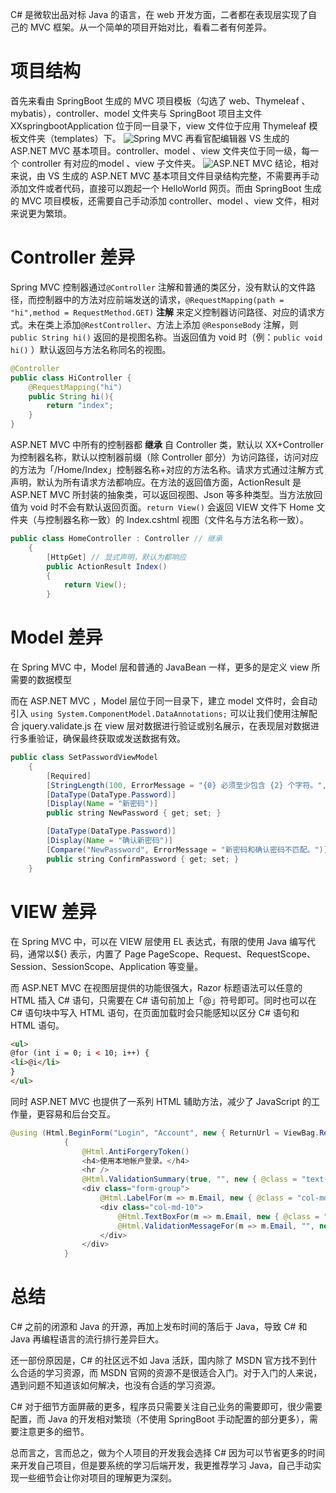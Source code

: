 ﻿C# 是微软出品对标 Java 的语言，在 web 开发方面，二者都在表现层实现了自己的 MVC 框架。从一个简单的项目开始对比，看看二者有何差异。
# 项目结构
首先来看由 SpringBoot 生成的 MVC 项目模板（勾选了 web、Thymeleaf 、mybatis），controller、model 文件夹与 SpringBoot 项目主文件 XXspringbootApplication 位于同一目录下，view 文件位于应用 Thymeleaf 模板文件夹（templates）下。
![Spring MVC](https://img-blog.csdnimg.cn/2019072721114435.png)
再看官配编辑器 VS 生成的 ASP.NET MVC 基本项目。controller、model 、view 文件夹位于同一级，每一个  controller 有对应的model 、view 子文件夹。
![ ASP.NET MVC](https://img-blog.csdnimg.cn/20190727211937429.png)
结论，相对来说，由 VS 生成的 ASP.NET MVC 基本项目文件目录结构完整，不需要再手动添加文件或者代码，直接可以跑起一个 HelloWorld 网页。而由 SpringBoot 生成的 MVC 项目模板，还需要自己手动添加 controller、model 、view 文件，相对来说更为繁琐。
# Controller 差异
Spring MVC 控制器通过`@Controller` 注解和普通的类区分，没有默认的文件路径，而控制器中的方法对应前端发送的请求，`@RequestMapping(path = "hi",method = RequestMethod.GET)` **注解** 来定义控制器访问路径、对应的请求方式。未在类上添加`@RestController`、方法上添加 `@ResponseBody` 注解，则  `public String hi()` 返回的是视图名称。当返回值为 void 时（例：`public void hi()` ）默认返回与方法名称同名的视图。
```java
@Controller
public class HiController {
    @RequestMapping("hi")
    public String hi(){
        return "index";
    }
}
```
ASP.NET MVC 中所有的控制器都 **继承** 自 Controller 类，默认以 XX+Controller 为控制器名称，默认以控制器前缀（除 Controller 部分）为访问路径，访问对应的方法为「/Home/Index」控制器名称+对应的方法名称。请求方式通过注解方式声明，默认为所有请求方法都响应。在方法的返回值方面，ActionResult 是 ASP.NET MVC 所封装的抽象类，可以返回视图、Json 等多种类型。当方法放回值为 void 时不会有默认返回页面。`return View()` 会返回 VIEW 文件下 Home 文件夹（与控制器名称一致）的 Index.cshtml 视图（文件名与方法名称一致）。

```java
public class HomeController : Controller // 继承
    {
        [HttpGet] // 显式声明，默认为都响应
        public ActionResult Index()
        {
            return View();
        }
```
# Model 差异
在 Spring MVC 中，Model 层和普通的 JavaBean 一样，更多的是定义 view 所需要的数据模型

而在 ASP.NET MVC ，Model 层位于同一目录下，建立 model 文件时，会自动引入 `using System.ComponentModel.DataAnnotations;` 可以让我们使用注解配合 jquery.validate.js 在 view 层对数据进行验证或别名展示，在表现层对数据进行多重验证，确保最终获取或发送数据有效。
```java
public class SetPasswordViewModel
    {
        [Required]
        [StringLength(100, ErrorMessage = "{0} 必须至少包含 {2} 个字符。", MinimumLength = 6)] // 定义字段的取值范围以及出错提示信息
        [DataType(DataType.Password)]
        [Display(Name = "新密码")]
        public string NewPassword { get; set; }

        [DataType(DataType.Password)]
        [Display(Name = "确认新密码")]
        [Compare("NewPassword", ErrorMessage = "新密码和确认密码不匹配。")]
        public string ConfirmPassword { get; set; }
    }
```

# VIEW 差异
在 Spring MVC 中，可以在 VIEW 层使用 EL 表达式，有限的使用 Java 编写代码，通常以${} 表示，内置了 Page	PageScope、Request、RequestScope、Session、SessionScope、Application 等变量。

而  ASP.NET MVC 在视图层提供的功能很强大，Razor 标题语法可以任意的 HTML 插入 C# 语句，只需要在 C# 语句前加上「@」符号即可。同时也可以在 C# 语句块中写入 HTML 语句，在页面加载时会只能感知以区分 C# 语句和 HTML 语句。

```html
<ul>
@for (int i = 0; i < 10; i++) {
<li>@i</li>
}
</ul>
```
同时 ASP.NET MVC 也提供了一系列 HTML 辅助方法，减少了 JavaScript 的工作量，更容易和后台交互。

```java
@using (Html.BeginForm("Login", "Account", new { ReturnUrl = ViewBag.ReturnUrl }, FormMethod.Post, new { @class = "form-horizontal", role = "form" }))
            {
                @Html.AntiForgeryToken()
                <h4>使用本地帐户登录。</h4>
                <hr />
                @Html.ValidationSummary(true, "", new { @class = "text-danger" })
                <div class="form-group">
                    @Html.LabelFor(m => m.Email, new { @class = "col-md-2 control-label" })
                    <div class="col-md-10">
                        @Html.TextBoxFor(m => m.Email, new { @class = "form-control" })
                        @Html.ValidationMessageFor(m => m.Email, "", new { @class = "text-danger" })
                    </div>
                </div>
            }
```

# 总结
C# 之前的闭源和 Java 的开源，再加上发布时间的落后于 Java，导致 C# 和 Java 再编程语言的流行排行差异巨大。

还一部份原因是，C# 的社区远不如 Java 活跃，国内除了 MSDN 官方找不到什么合适的学习资源，而 MSDN 官网的资源不是很适合入门。对于入门的人来说，遇到问题不知道该如何解决，也没有合适的学习资源。

C# 对于细节方面屏蔽的更多，程序员只需要关注自己业务的需要即可，很少需要配置，而 Java 的开发相对繁琐（不使用 SpringBoot 手动配置的部分更多），需要注意更多的细节。

总而言之，言而总之，做为个人项目的开发我会选择 C# 因为可以节省更多的时间来开发自己项目，但是要系统的学习后端开发，我更推荐学习 Java，自己手动实现一些细节会让你对项目的理解更为深刻。

